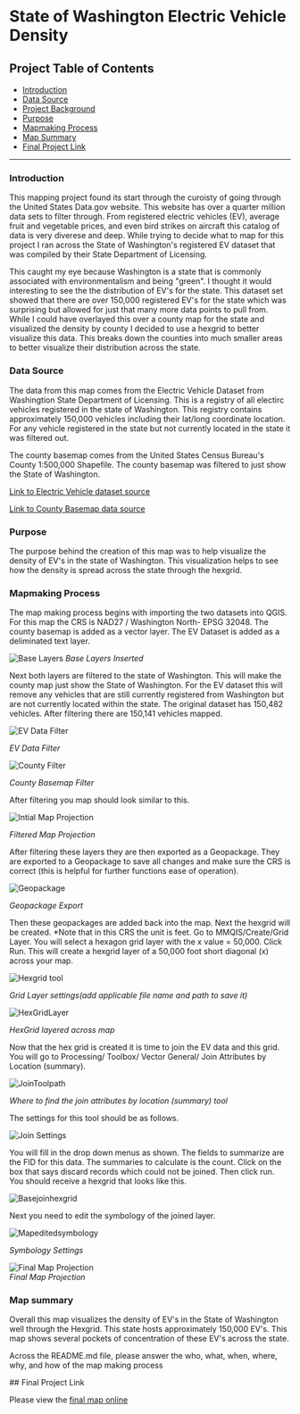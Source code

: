 # State of Washington Electric Vehicle Density

## Project Table of Contents

- [Introduction](#introduction)
- [Data Source](#data-source)
- [Project Background](#project-background)
- [Purpose](#purpose)
- [Mapmaking Process](#mapmaking-process)
- [Map Summary](#map-summary)
- [Final Project Link](#final-project-link)



***
### Introduction 
<p>This mapping project found its start through the curoisty of going through the United States Data.gov website. This website has over a quarter million data sets to filter through. From registered electric vehicles (EV), average fruit and vegetable prices, and even bird strikes on aircraft this catalog of data is very diverese and deep. While trying to decide what to map for this project I ran across the State of Washington's registered EV dataset that was compiled by their State Department of Licensing. 

This caught my eye because Washington is a state that is commonly associated with environmentalism and being "green". I thought it would interesting to see the the distribution of EV's for the state. This dataset set showed that there are over 150,000 registered EV's for the state which was surprising but allowed for just that many more data points to pull from. While I could have overlayed this over a county map for the state and visualized the density by county I decided to use a hexgrid to better visualize this data. This breaks down the counties into much smaller areas to better visualize their distribution across the state. </p>

### Data Source
<p>The data from this map comes from the Electric Vehicle Dataset from Washingtion State Department of Licensing. This is a registry of all electirc vehicles registered in the state of Washington. This registry contains approximately 150,000 vehicles including their lat/long coordinate location. For any vehicle registered in the state but not currently located in the state it was filtered out. 

The county basemap comes from the United States Census Bureau's County 1:500,000 Shapefile. The county basemap was filtered to just show the State of Washington. </p>

[Link to Electric Vehicle dataset source](https://catalog.data.gov/dataset/electric-vehicle-population-data)

[Link to County Basemap data source](https://www.census.gov/geographies/mapping-files/time-series/geo/cartographic-boundary.html)

### Purpose
<p> The purpose behind the creation of this map was to help visualize the density of EV's in the state of Washington. This visualization helps to see how the density is spread across the state through the hexgrid. </p>

### Mapmaking Process
<p> The map making process begins with importing the two datasets into QGIS. For this map the CRS is NAD27 / Washington North- EPSG 32048. The county basemap is added as a vector layer. The EV Dataset is added as a deliminated text layer. 

![Base Layers](/Graphics/Rawdatalayers.PNG)
*Base Layers Inserted*

Next both layers are filtered to the state of Washington. This will make the county map just show the State of Washington. For the EV dataset this will remove any vehicles that are still currently registered from Washington but are not currently located within the state. The original dataset has 150,482 vehicles. After filtering there are 150,141 vehicles mapped. 

![EV Data Filter](/Graphics/EV%20data%20filter.PNG)

*EV Data Filter*

![County Filter](/Graphics/County%20Filter.PNG)

*County Basemap Filter*

After filtering you map should look similar to this. 

![Intial Map Projection](/Graphics/intialprojection.PNG)  

*Filtered Map Projection*

 After filtering these layers they are then exported as a Geopackage. They are exported to a Geopackage to save all changes and make sure the CRS is correct (this is helpful for further functions ease of operation). 

 ![Geopackage](/Graphics/Geopackage%20export.PNG)

 *Geopackage Export*
 
 Then these geopackages are added back into the map. 
 Next the hexgrid will be created. *Note that in this CRS the unit is feet. Go to MMQIS/Create/Grid Layer. You will select a hexagon grid layer with the x value = 50,000. Click Run. This will create a hexgrid layer of a 50,000 foot short diagonal (x) across your map. 

 ![Hexgrid tool](/Graphics/Hexgrid%20tool.PNG)

*Grid Layer settings(add applicable file name and path to save it)*

![HexGridLayer](/Graphics/Hexgridlayer.PNG)

*HexGrid layered across map*

 Now that the hex grid is created it is time to join the EV data and this grid. You will go to Processing/ Toolbox/ Vector General/ Join Attributes by Location (summary). 

 ![JoinToolpath](/Graphics/Jointoolpath.PNG)

 *Where to find the join attributes by location (summary) tool*

 The settings for this tool should be as follows. 

 ![Join Settings](/Graphics/Joinsettings.PNG)

 You will fill in the drop down menus as shown. The fields to summarize are the FID for this data. The summaries to calculate is the count. Click on the box that says discard records which could not be joined. Then click run. You should receive a hexgrid that looks like this. 
 
 ![Basejoinhexgrid](/Graphics/basejoinedhexgrid.PNG)

 Next you need to edit the symbology of the joined layer. 
 
 ![Mapeditedsymbology](/Graphics/Mapeditedsymbology.PNG)

 *Symbology Settings*


 ![Final Map Projection](/Graphics/finalprojection.PNG)   
*Final Map Projection*
</p>

### Map summary
<p>Overall this map visualizes the density of EV's in the State of Washington well through the Hexgrid. This state hosts approximately 150,000 EV's. This map shows several pockets of concentration of these EV's across the state.  </p>
Across the README.md file, please answer the who, what, when, where, why, and how of the map making process




<p></p>
## Final Project Link

Please view the [final map online](https://github.com/mahannae/mahannaeFinal) 